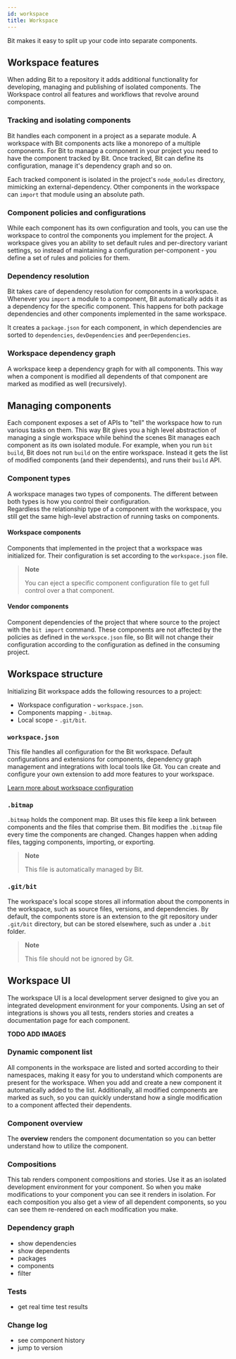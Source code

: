 ```yaml
---
id: workspace
title: Workspace
---
```


Bit makes it easy to split up your code into separate components.

## Workspace features

When adding Bit to a repository it adds additional functionality for developing, managing and publishing of isolated components. The Workspace control all features and workflows that revolve around components.

### Tracking and isolating components

Bit handles each component in a project as a separate module. A workspace with Bit components acts like a monorepo of a multiple components. For Bit to manage a component in your project you need to have the component tracked by Bit. Once tracked, Bit can define its configuration, manage it's dependency graph and so on.

Each tracked component is isolated in the project's `node_modules` directory, mimicking an external-dependency. Other components in the workspace can `import` that module using an absolute path.

### Component policies and configurations

While each component has its own configuration and tools, you can use the workspace to control the components you implement for the project. A workspace gives you an ability to set default rules and per-directory variant settings, so instead of maintaining a configuration per-component - you define a set of rules and policies for them.

### Dependency resolution

Bit takes care of dependency resolution for components in a workspace. Whenever you `import` a module to a component, Bit automatically adds it as a dependency for the specific component. This happens for both package dependencies and other components implemented in the same workspace.

It creates a `package.json` for each component, in which dependencies are sorted to `dependencies`, `devDependencies` and `peerDependencies`.

### Workspace dependency graph

A workspace keep a dependency graph for with all components. This way when a component is modified all dependents of that component are marked as modified as well (recursively).

## Managing components

Each component exposes a set of APIs to "tell" the workspace how to run various tasks on them. This way Bit gives you a high level abstraction of managing a single workspace while behind the scenes Bit manages each component as its own isolated module. For example, when you run `bit build`, Bit does not run `build` on the entire workspace. Instead it gets the list of modified components (and their dependents), and runs their `build` API.

### Component types

A workspace manages two types of components. The different between both types is how you control their configuration.  
Regardless the relationship type of a component with the workspace, you still get the same high-level abstraction of running tasks on components.

#### Workspace components

Components that implemented in the project that a workspace was initialized for. Their configuration is set according to the `workspace.json` file.

> **Note**
>
> You can eject a specific component configuration file to get full control over a that component.

#### Vendor components

Component dependencies of the project that where source to the project with the `bit import` command. These components are not affected by the policies as defined in the `workspce.json` file, so Bit will not change their configuration according to the configuration as defined in the consuming project.

## Workspace structure

Initializing Bit workspace adds the following resources to a project:

- Workspace configuration - `workspace.json`.
- Components mapping - `.bitmap`.
- Local scope - `.git/bit`.

### `workspace.json`

This file handles all configuration for the Bit workspace. Default configurations and extensions for components, dependency graph management and integrations with local tools like Git. You can create and configure your own extension to add more features to your workspace.

[Learn more about workspace configuration](TODO)

### `.bitmap`

`.bitmap` holds the component map. Bit uses this file keep a link between components and the files that comprise them. Bit modifies the `.bitmap` file every time the components are changed. Changes happen when adding files, tagging components, importing, or exporting.

> **Note**
>
> This file is automatically managed by Bit.

### `.git/bit`

The workspace's local scope stores all information about the components in the workspace, such as source files, versions, and dependencies. By default, the components store is an extension to the git repository under `.git/bit` directory, but can be stored elsewhere, such as under a `.bit` folder.

> **Note**
>
> This file should not be ignored by Git.

## Workspace UI

The workspace UI is a local development server designed to give you an integrated development environment for your components. Using an set of integrations is shows you all tests, renders stories and creates a documentation page for each component.

**TODO ADD IMAGES**

### Dynamic component list

All components in the workspace are listed and sorted according to their namespaces, making it easy for you to understand which components are present for the workspace. When you add and create a new component it automatically added to the list. Additionally, all modified components are marked as such, so you can quickly understand how a single modification to a component affected their dependents.

### Component overview

The **overview** renders the component documentation so you can better understand how to utilize the component.

### Compositions

This tab renders component compositions and stories. Use it as an isolated development environment for your component. So when you make modifications to your component you can see it renders in isolation. For each composition you also get a view of all dependent components, so you can see them re-rendered on each modification you make.

### Dependency graph

- show dependencies
- show dependents
- packages
- components
- filter

### Tests

- get real time test results

### Change log

- see component history
- jump to version
